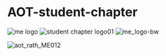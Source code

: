 # AOT-student-chapter

![me logo](https://github.com/akashdip2001/AOT-student-chapter/assets/81384987/2c4819be-9bb5-4e8e-9c9f-7a846b389ebb)
![student chapter logo01](https://github.com/akashdip2001/AOT-student-chapter/assets/81384987/1b363275-c232-4a66-bcbe-b146e139d77a)
![me_logo-bw](https://github.com/akashdip2001/AOT-student-chapter/assets/81384987/b0c13236-3eea-4906-8656-03241d9e8220)


![aot_rath_ME012](https://github.com/akashdip2001/AOT-student-chapter/assets/81384987/dbc57528-581b-4e45-9f8a-7463a08e67d2)
